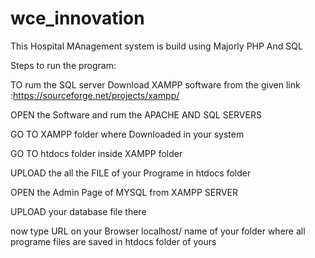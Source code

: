 # wce_innovation
This Hospital MAnagement system is build using Majorly PHP And SQL

Steps to run the program:

TO rum the SQL server Download XAMPP software from the given link :https://sourceforge.net/projects/xampp/

OPEN the Software and rum the APACHE AND SQL SERVERS

GO TO XAMPP folder where Downloaded in your system 

GO TO htdocs folder inside XAMPP folder

UPLOAD the all the  FILE of your Programe in htdocs folder 

OPEN the Admin Page of MYSQL from XAMPP SERVER 

UPLOAD your database file there 

now type URL on your Browser localhost/ name of your folder where all programe files are saved in htdocs folder of yours
